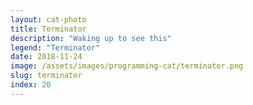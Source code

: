 ```yaml
---
layout: cat-photo
title: Terminator
description: "Waking up to see this"
legend: "Terminator"
date: 2018-11-24
image: /assets/images/programming-cat/terminator.png
slug: terminator
index: 20
---
```

